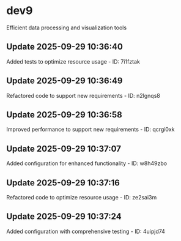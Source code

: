 # dev9
Efficient data processing and visualization tools

## Update 2025-09-29 10:36:40
Added tests to optimize resource usage - ID: 7i1fztak


## Update 2025-09-29 10:36:49
Refactored code to support new requirements - ID: n2lgnqs8


## Update 2025-09-29 10:36:58
Improved performance to support new requirements - ID: qcrgi0xk


## Update 2025-09-29 10:37:07
Added configuration for enhanced functionality - ID: w8h49zbo


## Update 2025-09-29 10:37:16
Refactored code to optimize resource usage - ID: ze2sai3m


## Update 2025-09-29 10:37:24
Added configuration with comprehensive testing - ID: 4uipjd74

